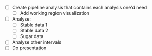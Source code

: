 - [ ] Create pipeline analysis that contains each analysis one'd need
  - [ ] Add working region visualization
- [ ] Analyse: 
  - [ ] Stable data 1
  - [ ] Stable data 2
  - [ ] Sugar data
- [ ] Analyse other intervals
- [ ] Do presentation
